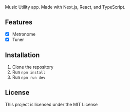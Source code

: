 Music Utility app. Made with Next.js, React, and TypeScript.

## Features

- [x] Metronome
- [x] Tuner

## Installation

1. Clone the repository
2. Run `npm install`
3. Run `npm run dev`

## License

This project is licensed under the MIT License
